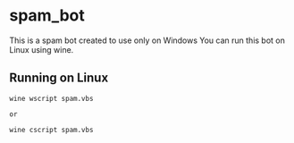 # spam_bot
This is a spam bot created to use only on Windows
You can run this bot on Linux using wine.

## Running on Linux
```
wine wscript spam.vbs

or

wine cscript spam.vbs
```
